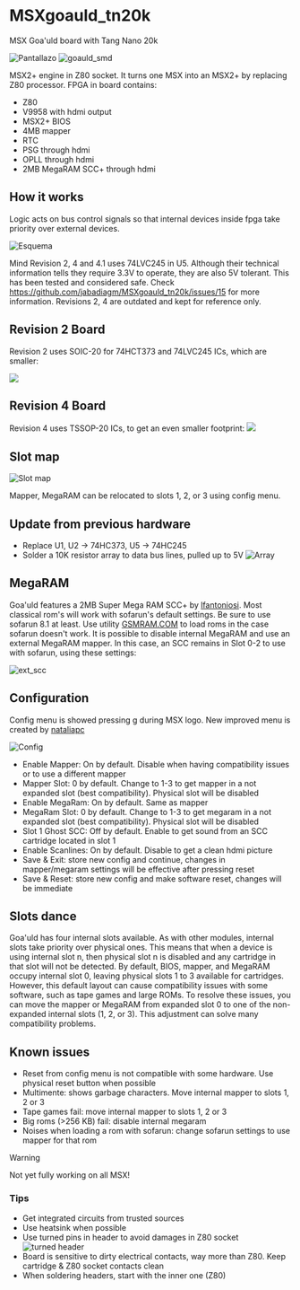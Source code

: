 # MSXgoauld_tn20k
MSX Goa'uld board with Tang Nano 20k

![Pantallazo](/pics/V1_4.jpg)
![goauld_smd](/pics/V1_4_smd.jpg)

MSX2+ engine in Z80 socket. It turns one MSX into an MSX2+ by replacing Z80 processor. FPGA in board contains: 
* Z80
* V9958 with hdmi output
* MSX2+ BIOS
* 4MB mapper
* RTC
* PSG through hdmi
* OPLL through hdmi
* 2MB MegaRAM SCC+ through hdmi

## How it works
Logic acts on bus control signals so that internal devices inside fpga take priority over external devices. 

![Esquema](/pics/esquema.png)

Mind Revision 2, 4 and 4.1 uses 74LVC245 in U5. Although their technical information tells they require 3.3V to operate, they are also 5V tolerant. This has been tested and considered safe. Check https://github.com/jabadiagm/MSXgoauld_tn20k/issues/15 for more information. Revisions 2, 4 are outdated and kept for reference only. 

## Revision 2 Board

Revision 2 uses SOIC-20 for 74HCT373 and 74LVC245 ICs, which are smaller:

![](/kicad/v2/v2_real.jpg)

## Revision 4 Board

Revision 4 uses TSSOP-20 ICs, to get an even smaller footprint:
![](/kicad/v4/image/IMG_20240824_114309792.jpg)

## Slot map

![Slot map](/pics/mapa_slots3.png)

Mapper, MegaRAM can be relocated to slots 1, 2, or 3 using config menu.

## Update from previous hardware
* Replace U1, U2 -> 74HC373, U5 -> 74HC245
* Solder a 10K resistor array to data bus lines, pulled up to 5V
![Array](/pics/array.jpg)

## MegaRAM
Goa'uld features a 2MB Super Mega RAM SCC+ by [lfantoniosi](https://github.com/lfantoniosi/WonderTANG). Most classical rom's will work with sofarun's default settings. Be sure to use sofarun 8.1 at least.
Use utility [GSMRAM.COM](/fpga/src/sdcc/disk) to load roms in the case sofarun doesn't work.
It is possible to disable internal MegaRAM and use an external MegaRAM mapper. In this case, an SCC remains in Slot 0-2 to use with sofarun, using these settings:

![ext_scc](/pics/ext_scc.jpg)

## Configuration
Config menu is showed pressing g during MSX logo. New improved menu is created by [nataliapc](https://github.com/nataliapc/msx_goauld_settings_menu)

![Config](/pics/config2.png)

* Enable Mapper: On by default. Disable when having compatibility issues or to use a different mapper
* Mapper Slot: 0 by default. Change to 1-3 to get mapper in a not expanded slot (best compatibility). Physical slot will be disabled
* Enable MegaRam: On by default. Same as mapper
* MegaRam Slot: 0 by default. Change to 1-3 to get megaram in a not expanded slot (best compatibility). Physical slot will be disabled
* Slot 1 Ghost SCC: Off by default. Enable to get sound from an SCC cartridge located in slot 1
* Enable Scanlines: On by default. Disable to get a clean hdmi picture
* Save & Exit: store new config and continue, changes in mapper/megaram settings will be effective after pressing reset
* Save & Reset: store new config and make software reset, changes will be immediate

## Slots dance
Goa'uld has four internal slots available. As with other modules, internal slots take priority over physical ones. This means that when a device is using internal slot n, then physical slot n is disabled  and any cartridge in that slot will not be detected. 
By default, BIOS, mapper, and MegaRAM occupy internal slot 0, leaving physical slots 1 to 3 available for cartridges. However, this default layout can cause compatibility issues with some software, such as tape games and large ROMs. 
To resolve these issues, you can move the mapper or MegaRAM from expanded slot 0 to one of the non-expanded internal slots (1, 2, or 3). This adjustment can solve many compatibility problems.

## Known issues
* Reset from config menu is not compatible with some hardware. Use physical reset button when possible
* Multimente: shows garbage characters. Move internal mapper to slots 1, 2 or 3
* Tape games fail: move internal mapper to slots 1, 2 or 3
* Big roms (>256 KB) fail: disable internal megaram
* Noises when loading a rom with sofarun: change sofarun settings to use mapper for that rom

> [!WARNING]
> Not yet fully working on all MSX!
>

### Tips
* Get integrated circuits from trusted sources
* Use heatsink when possible
* Use turned pins in header to avoid damages in Z80 socket
![turned header](/pics/torneados.jpg)
* Board is sensitive to dirty electrical contacts, way more than Z80. Keep cartridge & Z80 socket contacts clean
* When soldering headers, start with the inner one (Z80)
